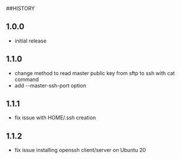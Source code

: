 ##HISTORY

1.0.0
----------

* initial release

1.1.0
----------

* change method to read master public key from sftp to ssh with cat command
* add --master-ssh-port option

1.1.1
----------

* fix issue with HOME/.ssh creation

1.1.2
----------

* fix issue installing openssh client/server on Ubuntu 20